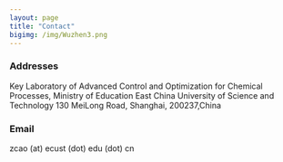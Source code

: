 ```yaml
---
layout: page
title: "Contact"
bigimg: /img/Wuzhen3.png
---
```

### Addresses

Key Laboratory of Advanced Control and Optimization for Chemical Processes, Ministry of Education
East China University of Science and Technology
130 MeiLong Road, Shanghai, 200237,China

### Email

zcao (at) ecust (dot) edu (dot) cn

